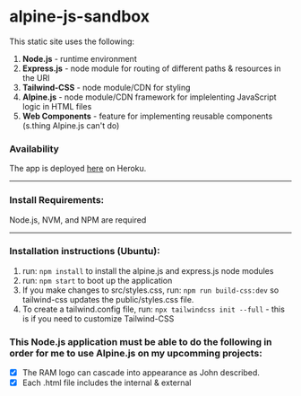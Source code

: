 # alpine-js-sandbox
This static site uses the following:
1. **Node.js** - runtime environment
2. **Express.js** - node module for routing of different paths & resources in the URI
3. **Tailwind-CSS** - node module/CDN for styling
4. **Alpine.js** - node module/CDN framework for implelenting JavaScript logic in HTML files
5. **Web Components** - feature for implementing reusable components (s.thing Alpine.js can't do)

### Availability

The app is deployed [here](https://burd-test-1.herokuapp.com) on Heroku.

---
### Install Requirements:

Node.js, NVM, and NPM are required

---
### Installation instructions (Ubuntu):

1. run: `npm install` to install the alpine.js and express.js node modules
2. run: `npm start` to boot up the application
3. If you make changes to src/styles.css, run: `npm run build-css:dev` so tailwind-css updates the public/styles.css file.
4. To create a tailwind.config file, run: `npx tailwindcss init --full` - this is if you need to customize Tailwind-CSS

### This Node.js application must be able to do the following in order for me to use Alpine.js on my upcomming projects:

- [x] The RAM logo can cascade into appearance as John described.
- [x] Each .html file includes the internal & external <script> & <link> tags so that both Ailpine.js and Tailwind-CSS can be used as node modules or reference the internet so that the only node module required for the workspace is Express.js
- [x] The app has a reusable navbar component using Web Components or another means
- [x] A Node.js server can read and display an index.html file
- [x] A GitHub repo is established for the application
- [x] Page navigation is working
- [x] Routing is working
- [x] The app can display both raster (jpg) and vector(svg) images
- [x] The app renders a favicon
- [x] The app's .html files are properly reading .css files
- [x] The app's .html files are properly reading .js files
- [x] An Alpine.js component can read a JavaScript file and iterate on it
- [x] The app has pages styled using tailwind-css
- [x] The app can render Arial Rounded MT Bold font
- [x] The server directs a user to the 404.html page when they mis-type a URL
- [x] The server can read files & subdirectories in the `./views` folder and dynamically create all necessary `GET` requests for the application
- [x] A dropdown accordion capable of mimicing those on the UCS ./about page is working properly in an .ejs file
- [ ] The system used on the UCS website for managing references is implemented here
- [ ] A component can display selected references that are listed alphabetically
- [ ] An Alpine.js component can read a JSON file and iterate on it
- [ ] A Google Sheets file can be iterated on and have a JSON file of it produced

### Nice to haves:
- [x] A web component can be put into an Alpine.js component like [this](https://codepen.io/James0r/pen/vYZBrRj)
- [ ] An Alpine.js component can be put into a web component

## Project File Structure
```
alpine-js-sandbox
├── backend
│   ├── endeavors.json
│   └── test.json
├── public
│   ├── custom-styles
│   ├── documents
│   ├── images
│   │   ├── ramlogo
│   │   │   ├── 0.jpg
│   │   │   ├── 1.jpg
│   │   │   ├── 2.jpg
│   │   │   ├── 3.jpg
│   │   │   ├── 4.jpg
│   │   │   └── 5.jpg
│   │   ├── alpinejs.jpg
│   │   ├── alpinejs.svg
│   │   ├── kardeshev.jpg
│   │   └── web-components.svg
│   ├── scripts
│   │   └── scripts.js
│   ├── tailwind-css
│   │   ├── readme.md
│   │   └── styles.css (this file is in the gitignore and does not get pushed to the production build)
│   ├── web-components
│   │   └── ourWebComponent.js
│   └── favicon.ico
├── src
│   └── styles.css (devs edit this file then run "$npm run build-css" to run Tailwind-CSS)
├── test-servers (depricated earlier versions of the server [now called: "app.js"])
├── tutorials (these have nothing to do with the project, they are Alpine.js YouTube tutorials)
├── views (the app.js server goes into this folder and serves up everything in here)
│   ├── layouts
│   │   ├── full-width.ejs
│   │   ├── ramlayout.ejs
│   │   └── sidebar.ejs (currently unused, but will be built out if we want a sidebar later)
│   ├── myfolder (used to test subdirectories, e.g.: www.awebsite.com/section/subsection/final-resource)
│   │   ├── myview.html
│   │   └── nested.ejs
│   ├── partials
│   │   ├── footer.ejs
│   │   ├── header.ejs (this is currently unused since we use the navbars)
│   │   ├── navbar.ejs
│   │   ├── pureaccordion.ejs
│   │   └── ramnavbar.ejs
│   ├── 404.html (user shoud be served this if they go to a URI that does not exist)
│   ├── about.html
│   ├── accordion.html
│   ├── illustrations.html
│   ├── index.html
│   ├── layoutandpartials.ejs
│   ├── ram.html
│   ├── ramhome.ejs
│   └── scratch.ejs (currently unused, slated for deletion)
├── .gitignore
│   ├── node_modules
│   ├── notes-to-self.txt
│   └── public/tailwind-css/styles.css
├── app.js (this is the all-important server using Express.js for routing)
├── LICENSE
├── package-lock.json
├── package.json
├── Procfile
├── README.md
└── tailwind.config.js
```
## Urban Cruise Ship Website Documentation
This section describes the Urban Cruise Ship (UCS) website architecture.  &nbsp;The UCS website uses the following plugins:
1. **Node.js** - runtime environment
2. **Express.js** - node module for routing of different paths & resources in the URI
3. **Tailwind-CSS** - node module/CDN for styling

In the future, Alpine.js may be added to the list but it is not used at the moment.
<br><br><br>
#### Installation instructions (Ubuntu):
1. run: `$npm install` to install the node modules.
2. run: `$npm start` to boot up the application

### Getting Started
Tailwind CSS is implemented so that it automatically updates every time the server is booted up with the  `npm start` command.&nbsp;  In the future you can add custom styling to the file located at `./src/styles.css` and those stylings will be automatically compiled to `./public/tailwind-css/styles.css` whenever you boot up the server.

![package.json file](https://i.imgur.com/AhOAhzy.png)

Currently, we are compiling the code in this repository and then copy/pasting it directly to the existing UCS website build; this means we must use the following CDN link for Tailwind-CSS that effectively allows us to ignore the two `.css` files mentioned above:

`<link href="https://unpkg.com/tailwindcss@^2/dist/tailwind.min.css" rel="stylesheet">`

This link loads the **entire** Tailwind-CSS library and results in slower loading times, thus, when we use this repository (or another one like it) directly for the UCS website (instead of copy/pasting directly to the existing UCS website build) we will delete the link and use this link instead:

`<link rel="stylesheet" type="text/css" href="./tailwind-css/styles.css">`

NOTE: this file is not in this repository since it is in the `.gitignore` file; but it is generated upon entering `$npm start` into the terminal as described above.

Below is a schematic of the server and some of its basic functionality:

![package.json file](https://i.imgur.com/vKaAwdO.png)

The important takeaway here is that each time we create a new page on the UCS website, we will need to create a new `app.get()` request for that page in the `./app.js` file.&nbsp;  In example, if you were to create a *contact* page at the following URL:
`http://urbancruiseship.org/contact`
...you would need to enter a new line of code in `./app.js` that looks like this:
```javascript
app.get('/contact', (req, res) => {
  res.render('ucs-contact.ejs', {layout: './layouts/ucslayout'});
});
```
Below we have a schematic showing the relationship between bodies, layouts, and partials:
![package.json file](https://i.imgur.com/LaeDbbA.png)

Note that the `ucs-navbar.ejs` and body files such as `ucs.ejs` (the homepage) and `ucs-about.ejs` (the ./about page) both have significant amounts of css styling on them; this is because such stylings would normally go on the file located at:
 `./src/styles.css`
 ... and then get compiled to the file located at:
 `./public/tailwind-css/styles.css`
 ... each time you boot the server with `$npm start`.&nbsp;  But since we are copy/pasting compiled HTML from this workspace to the existing UCS website build, that workflow will not work properly.&nbsp;  This is because, when using Tailwind-CSS, you cannot have *other* external css files besides the two mentioned above, or Tailwind will break.&nbsp;  Therefore, for simplicity purposes, we are putting non-Tailwind-css styling directly onto the `.ejs` files for now.&nbsp;  Once we are using this repository to serve content directly to http://urbancruiseship.org, we may remove all of the css styling from the `.ejs` files and put that styling [here](https://github.com/Richard-Burd/alpine-js-sandbox/blob/main/src/styles.css) in the proper location at: `"./src/styles.css"`

Below we have a schematic wiring diagram showing how the `"./about"` page works:

![enter image description here](https://i.imgur.com/bqJIU0w.jpg)

This diagram shows the use & integration of [Alpine.js](https://alpinejs.dev/) in the lower left-hand corner, where it is highlighted in blue.&nbsp;  The Elbedded JavaScript Templating (.ejs) is highlighted in neon green.&nbsp;
